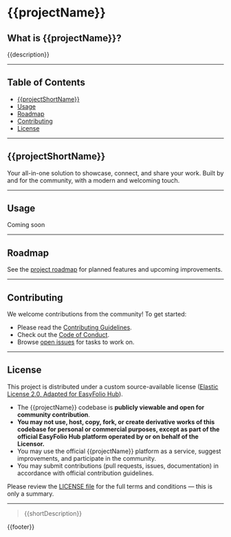 # {{projectName}}

## What is {{projectName}}?
{{description}}

---

## Table of Contents
- [{{projectShortName}}](#easyfolio)
- [Usage](#usage)
- [Roadmap](#roadmap)
- [Contributing](#contributing)
- [License](#license)

---

## {{projectShortName}}
Your all-in-one solution to showcase, connect, and share your work. Built by and for the community, with a modern and welcoming touch.

---

## Usage
Coming soon

---

## Roadmap
See the [project roadmap](./docs/ROADMAP.md) for planned features and upcoming improvements.

---

## Contributing
We welcome contributions from the community! To get started:

- Please read the [Contributing Guidelines](./docs/CONTRIBUTING.md).
- Check out the [Code of Conduct](./docs/CODE_OF_CONDUCT.md).
- Browse [open issues]({{hubRepoUrl}}/issues) for tasks to work on.

---

## License

This project is distributed under a custom source-available license ([Elastic License 2.0, Adapted for EasyFolio Hub](./LICENSE)).

- The {{projectName}} codebase is **publicly viewable and open for community contribution**.
- **You may not use, host, copy, fork, or create derivative works of this codebase for personal or commercial purposes, except as part of the official EasyFolio Hub platform operated by or on behalf of the Licensor.**
- You may use the official {{projectName}} platform as a service, suggest improvements, and participate in the community.
- You may submit contributions (pull requests, issues, documentation) in accordance with official contribution guidelines.

Please review the [LICENSE file](./LICENSE) for the full terms and conditions — this is only a summary.

---

> {{shortDescription}}

{{footer}}